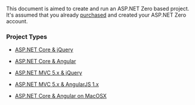 This document is aimed to create and run an ASP.NET Zero based project.
It's assumed that you already [purchased](/Prices) and created your
ASP.NET Zero account.

### Project Types

-   [ASP.NET Core & jQuery](Getting-Started-Core.md)
-   [ASP.NET Core & Angular](Getting-Started-Angular.md)
-   [ASP.NET MVC 5.x & jQuery](Getting-Started-Mvc-Angularjs.md)
-   [ASP.NET MVC 5.x & AngularJS 1.x](Getting-Started-Mvc-Angularjs.md)

-   [ASP.NET Core & Angular on MacOSX](Getting-Started-MacOSX.md)
